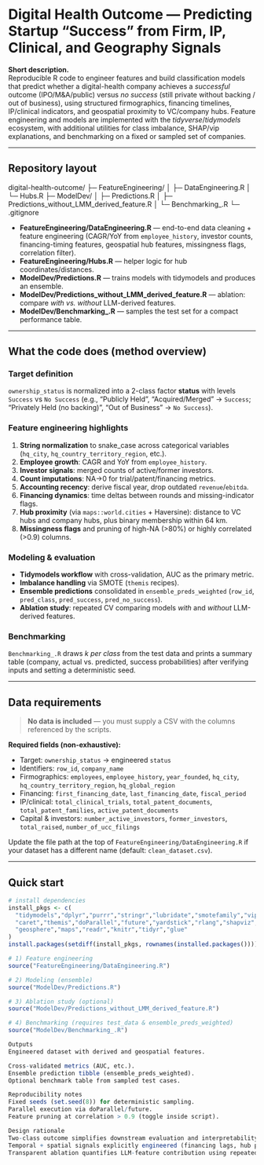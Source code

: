 # Digital Health Outcome — Predicting Startup “Success” from Firm, IP, Clinical, and Geography Signals

**Short description.**  
Reproducible R code to engineer features and build classification models that predict whether a digital-health company achieves a *successful* outcome (IPO/M&A/public) versus *no success* (still private without backing / out of business), using structured firmographics, financing timelines, IP/clinical indicators, and geospatial proximity to VC/company hubs. Feature engineering and models are implemented with the *tidyverse*/*tidymodels* ecosystem, with additional utilities for class imbalance, SHAP/vip explanations, and benchmarking on a fixed or sampled set of companies.

---

## Repository layout

digital-health-outcome/
├─ FeatureEngineering/
│ ├─ DataEngineering.R
│ └─ Hubs.R
├─ ModelDev/
│ ├─ Predictions.R
│ ├─ Predictions_without_LMM_derived_feature.R
│ └─ Benchmarking_.R
└─ .gitignore


- **FeatureEngineering/DataEngineering.R** — end-to-end data cleaning + feature engineering (CAGR/YoY from `employee_history`, investor counts, financing-timing features, geospatial hub features, missingness flags, correlation filter).  
- **FeatureEngineering/Hubs.R** — helper logic for hub coordinates/distances.  
- **ModelDev/Predictions.R** — trains models with tidymodels and produces an ensemble.  
- **ModelDev/Predictions_without_LMM_derived_feature.R** — ablation: compare *with vs. without* LLM-derived features.  
- **ModelDev/Benchmarking_.R** — samples the test set for a compact performance table.

---

## What the code does (method overview)

### Target definition
`ownership_status` is normalized into a 2-class factor **status** with levels `Success` vs `No Success` (e.g., “Publicly Held”, “Acquired/Merged” → `Success`; “Privately Held (no backing)”, “Out of Business” → `No Success`).  

### Feature engineering highlights

1. **String normalization** to snake_case across categorical variables (`hq_city`, `hq_country_territory_region`, etc.).  
2. **Employee growth**: CAGR and YoY from `employee_history`.  
3. **Investor signals**: merged counts of active/former investors.  
4. **Count imputations**: NA→0 for trial/patent/financing metrics.  
5. **Accounting recency**: derive fiscal year, drop outdated `revenue`/`ebitda`.  
6. **Financing dynamics**: time deltas between rounds and missing-indicator flags.  
7. **Hub proximity** (via `maps::world.cities` + Haversine): distance to VC hubs and company hubs, plus binary membership within 64 km.  
8. **Missingness flags** and pruning of high-NA (>80%) or highly correlated (>0.9) columns.

### Modeling & evaluation

- **Tidymodels workflow** with cross-validation, AUC as the primary metric.  
- **Imbalance handling** via SMOTE (`themis` recipes).  
- **Ensemble predictions** consolidated in `ensemble_preds_weighted` (`row_id`, `pred_class`, `pred_success`, `pred_no_success`).  
- **Ablation study**: repeated CV comparing models *with* and *without* LLM-derived features.  

### Benchmarking

`Benchmarking_.R` draws *k per class* from the test data and prints a summary table (company, actual vs. predicted, success probabilities) after verifying inputs and setting a deterministic seed.

---

## Data requirements

> **No data is included** — you must supply a CSV with the columns referenced by the scripts.

**Required fields (non-exhaustive):**

- Target: `ownership_status` → engineered `status`
- Identifiers: `row_id`, `company_name`
- Firmographics: `employees`, `employee_history`, `year_founded`, `hq_city`, `hq_country_territory_region`, `hq_global_region`
- Financing: `first_financing_date`, `last_financing_date`, `fiscal_period`
- IP/clinical: `total_clinical_trials`, `total_patent_documents`, `total_patent_families`, `active_patent_documents`
- Capital & investors: `number_active_investors`, `former_investors`, `total_raised`, `number_of_ucc_filings`

Update the file path at the top of `FeatureEngineering/DataEngineering.R` if your dataset has a different name (default: `clean_dataset.csv`).

---

## Quick start

```r
# install dependencies
install_pkgs <- c(
  "tidymodels","dplyr","purrr","stringr","lubridate","smotefamily","vip",
  "caret","themis","doParallel","future","yardstick","rlang","shapviz","pROC",
  "geosphere","maps","readr","knitr","tidyr","glue"
)
install.packages(setdiff(install_pkgs, rownames(installed.packages())))

# 1) Feature engineering
source("FeatureEngineering/DataEngineering.R")

# 2) Modeling (ensemble)
source("ModelDev/Predictions.R")

# 3) Ablation study (optional)
source("ModelDev/Predictions_without_LMM_derived_feature.R")

# 4) Benchmarking (requires test_data & ensemble_preds_weighted)
source("ModelDev/Benchmarking_.R")

Outputs
Engineered dataset with derived and geospatial features.

Cross-validated metrics (AUC, etc.).
Ensemble prediction tibble (ensemble_preds_weighted).
Optional benchmark table from sampled test cases.

Reproducibility notes
Fixed seeds (set.seed(8)) for deterministic sampling.
Parallel execution via doParallel/future.
Feature pruning at correlation > 0.9 (toggle inside script).

Design rationale
Two-class outcome simplifies downstream evaluation and interpretability.
Temporal + spatial signals explicitly engineered (financing lags, hub proximity).
Transparent ablation quantifies LLM-feature contribution using repeated CV.
